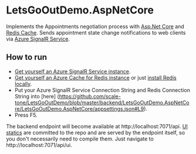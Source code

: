 # LetsGoOutDemo.AspNetCore

Implements the Appointments negotiation process with [Asp.Net Core](https://github.com/aspnet/AspNetCore) and [Redis Cache](https://redis.io).
Sends appointment state change notifications to web clients via [Azure SignalR Service](https://docs.microsoft.com/en-us/azure/azure-signalr/signalr-overview).

## How to run

* [Get yourself an Azure SignalR Service instance](https://docs.microsoft.com/en-us/azure/azure-signalr/signalr-quickstart-dotnet-core#create-an-azure-signalr-resource).
* [Get yourself an Azure Cache for Redis instance](https://docs.microsoft.com/en-us/azure/azure-cache-for-redis/) or just [install Redis locally](https://www.nuget.org/packages/Redis-64/).
* Put your Azure SignalR Service Connection String and Redis Connection String into [here] (https://github.com/scale-tone/LetsGoOutDemo/blob/master/backend/LetsGoOutDemo.AspNetCore/LetsGoOutDemo.AspNetCore/appsettings.json#L9).
* Press F5.

The backend endpoint will become available at http://localhost:7071/api. [UI statics](https://github.com/scale-tone/LetsGoOutDemo/tree/master/frontend/letsgooutdemo.react#letsgooutdemoreact) are committed to the repo and are served by the endpoint itself, so you don't necessarily need to compile them. Just navigate to http://localhost:7071/api/ui.
